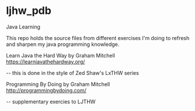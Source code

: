 ljhw_pdb
========

Java Learning

This repo holds the source files from different exercises I'm doing to refresh and sharpen my java programming knowledge.


Learn Java the Hard Way by Graham Mitchell
https://learnjavathehardway.org/

 -- this is done in the style of Zed Shaw's LxTHW series
 

Programming By Doing by Graham Mitchell
http://programmingbydoing.com/

 -- supplementary exercies to LJTHW
